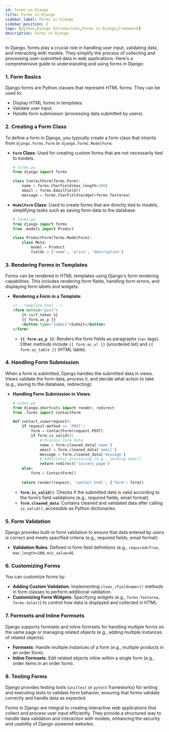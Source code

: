 ```yaml
---
id: forms-in-django
title: Forms in Django
sidebar_label: Forms in Django
sidebar_position: 2
tags: [python,Django Introduction,Forms in Django,Framework]
description: Forms in Django.
---
```


In Django, forms play a crucial role in handling user input, validating data, and interacting with models. They simplify the process of collecting and processing user-submitted data in web applications. Here's a comprehensive guide to understanding and using forms in Django:

### 1. **Form Basics**

Django forms are Python classes that represent HTML forms. They can be used to:
- Display HTML forms in templates.
- Validate user input.
- Handle form submission (processing data submitted by users).

### 2. **Creating a Form Class**

To define a form in Django, you typically create a form class that inherits from `django.forms.Form` or `django.forms.ModelForm`:

- **`Form` Class**: Used for creating custom forms that are not necessarily tied to models.

  ```python
  # forms.py
  from django import forms

  class ContactForm(forms.Form):
      name = forms.CharField(max_length=100)
      email = forms.EmailField()
      message = forms.CharField(widget=forms.Textarea)
  ```

- **`ModelForm` Class**: Used to create forms that are directly tied to models, simplifying tasks such as saving form data to the database.

  ```python
  # forms.py
  from django import forms
  from .models import Product

  class ProductForm(forms.ModelForm):
      class Meta:
          model = Product
          fields = ['name', 'price', 'description']
  ```

### 3. **Rendering Forms in Templates**

Forms can be rendered in HTML templates using Django's form rendering capabilities. This includes rendering form fields, handling form errors, and displaying form labels and widgets:

- **Rendering a Form in a Template**:

  ```html
  <!-- template.html -->
  <form method="post">
      {% csrf_token %}
      {{ form.as_p }}
      <button type="submit">Submit</button>
  </form>
  ```

  - **`{{ form.as_p }}`**: Renders the form fields as paragraphs (`<p>` tags). Other methods include `{{ form.as_ul }}` (unordered list) and `{{ form.as_table }}` (HTML table).

### 4. **Handling Form Submission**

When a form is submitted, Django handles the submitted data in views. Views validate the form data, process it, and decide what action to take (e.g., saving to the database, redirecting):

- **Handling Form Submission in Views**:

  ```python
  # views.py
  from django.shortcuts import render, redirect
  from .forms import ContactForm

  def contact_view(request):
      if request.method == 'POST':
          form = ContactForm(request.POST)
          if form.is_valid():
              # Process form data
              name = form.cleaned_data['name']
              email = form.cleaned_data['email']
              message = form.cleaned_data['message']
              # Additional processing (e.g., sending email)
              return redirect('success_page')
      else:
          form = ContactForm()
      
      return render(request, 'contact.html', {'form': form})
  ```

  - **`form.is_valid()`**: Checks if the submitted data is valid according to the form’s field validations (e.g., required fields, email format).
  - **`form.cleaned_data`**: Contains cleaned and validated data after calling `is_valid()`, accessible as Python dictionaries.

### 5. **Form Validation**

Django provides built-in form validation to ensure that data entered by users is correct and meets specified criteria (e.g., required fields, email format):

- **Validation Rules**: Defined in form field definitions (e.g., `required=True`, `max_length=100`, `min_value=0`).

### 6. **Customizing Forms**

You can customize forms by:
- **Adding Custom Validation**: Implementing `clean_<fieldname>()` methods in form classes to perform additional validation.
- **Customizing Form Widgets**: Specifying widgets (e.g., `forms.Textarea`, `forms.Select`) to control how data is displayed and collected in HTML.

### 7. **Formsets and Inline Formsets**

Django supports formsets and inline formsets for handling multiple forms on the same page or managing related objects (e.g., adding multiple instances of related objects):

- **Formsets**: Handle multiple instances of a form (e.g., multiple products in an order form).
- **Inline Formsets**: Edit related objects inline within a single form (e.g., order items in an order form).

### 8. **Testing Forms**

Django provides testing tools (`unittest` or `pytest` frameworks) for writing and executing tests to validate form behavior, ensuring that forms validate correctly and handle data as expected.

Forms in Django are integral to creating interactive web applications that collect and process user input efficiently. They provide a structured way to handle data validation and interaction with models, enhancing the security and usability of Django-powered websites.
